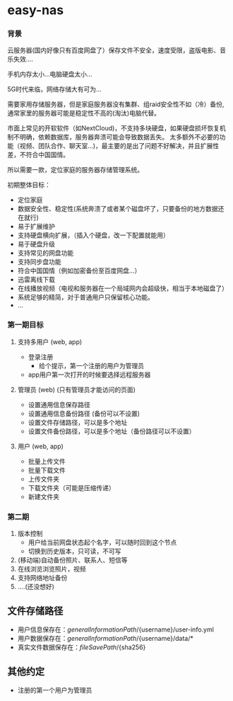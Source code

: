 # easy-nas

### 背景

云服务器(国内好像只有百度网盘了）保存文件不安全，速度受限，盗版电影、音乐失效....

手机内存太小...电脑硬盘太小...

5G时代来临，网络存储大有可为...

需要家用存储服务器，但是家庭服务器没有集群、组raid安全性不如（冷）备份, 通常家里的服务器可能是稳定性不高的(淘汰)电脑代替。

市面上常见的开软软件（如NextCloud)，不支持多块硬盘，如果硬盘损坏恢复机制不明确，依赖数据库，服务器奔溃可能会导致数据丢失。
太多额外不必要的功能（视频、团队合作、聊天室...)，最主要的是出了问题不好解决，并且扩展性差，不符合中国国情。

所以需要一款，定位家庭的服务器存储管理系统。

初期整体目标：

* 定位家庭
* 数据安全性、稳定性(系统奔溃了或者某个磁盘坏了，只要备份的地方数据还在就行)
* 易于扩展维护
* 支持硬盘横向扩展，（插入个硬盘，改一下配置就能用）
* 易于硬盘升级
* 支持常见的网盘功能
* 支持同步盘功能
* 符合中国国情（例如加密备份至百度网盘...）
* 迅雷离线下载
* 在线播放视频（电视和服务器在一个局域网内会超级快，相当于本地磁盘了）
* 系统足够的精简，对于普通用户只保留核心功能。
* ...

### 第一期目标
1. 支持多用户 (web, app)
    * 登录注册 
        * 给个提示，第一个注册的用户为管理员
    * app用户第一次打开的时候要选择远程服务器
    
1. 管理员 (web) (只有管理员才能访问的页面)
    * 设置通用信息保存路径
    * 设置通用信息备份路径 (备份可以不设置)
    * 设置文件存储路径，可以是多个地址
    * 设置文件备份路径，可以是多个地址（备份路径可以不设置）
    
1. 用户 (web, app)
    * 批量上传文件
    * 批量下载文件
    * 上传文件夹
    * 下载文件夹（可能是压缩传递）
    * 新建文件夹


### 第二期

1. 版本控制 
    * 用户给当前网盘状态起个名字，可以随时回到这个节点
    * 切换到历史版本，只可读，不可写
1. (移动端)自动备份照片、联系人、短信等
1. 在线浏览浏览照片，视频
1. 支持网络地址备份
1. ....(还没想好)

## 文件存储路径

* 用户信息保存在：${generalInformationPath}/${username}/user-info.yml
* 用户数据保存在：${generalInformationPath}/${username}/data/*
* 真实文件数据保存在：${fileSavePath}/${sha256}

## 其他约定

* 注册的第一个用户为管理员
